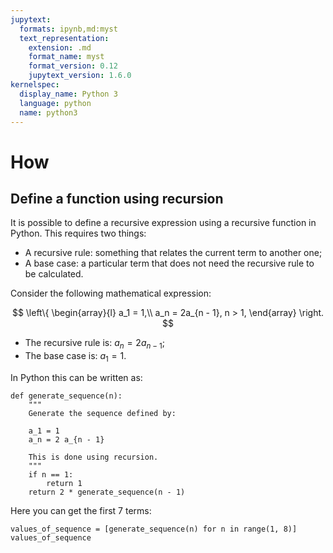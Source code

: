 ```yaml
---
jupytext:
  formats: ipynb,md:myst
  text_representation:
    extension: .md
    format_name: myst
    format_version: 0.12
    jupytext_version: 1.6.0
kernelspec:
  display_name: Python 3
  language: python
  name: python3
---
```


# How

## Define a function using recursion

It is possible to define a recursive expression using a recursive
function in Python. This requires two things:

- A recursive rule: something that relates the current term to another
  one;
- A base case: a particular term that does not need the recursive rule
  to be calculated.

Consider the following mathematical expression:

$$
    \left\{
    \begin{array}{l}
        a_1 = 1,\\
        a_n = 2a_{n - 1}, n > 1,
    \end{array}
    \right.
$$

- The recursive rule is: $a_n = 2a_{n - 1}$;
- The base case is: $a_1 = 1$.

In Python this can be written as:

```{code-cell} ipython3
def generate_sequence(n):
    """
    Generate the sequence defined by:

    a_1 = 1
    a_n = 2 a_{n - 1}

    This is done using recursion.
    """
    if n == 1:
        return 1
    return 2 * generate_sequence(n - 1)
```

Here you can get the first 7 terms:

```{code-cell} ipython3
values_of_sequence = [generate_sequence(n) for n in range(1, 8)]
values_of_sequence
```
